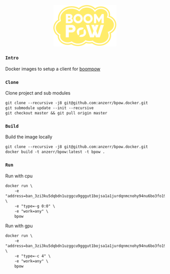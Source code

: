
<p align="center">
	<img src="bin/logo.svg" width="200">
</p>

### `Intro`
Docker images to setup a client for [boompow](https://bpow.banano.cc/)

### `Clone`
Clone project and sub modules
``` shell
git clone --recursive -j8 git@github.com:anzerr/bpow.docker.git
git submodule update --init --recursive
git checkout master && git pull origin master
```

### `Build`
Build the image locally
``` shell
git clone --recursive -j8 git@github.com:anzerr/bpow.docker.git
docker build -t anzerr/bpow:latest -t bpow .
```

### `Run`
Run with cpu
``` shell
docker run \
	-e "address=ban_3zi3ku5dqbdn1uzggcu9gggut1bojsa1a1jurdqnmcnohy94nu6bo3fo19cp" \
	-e "type=-g 0:0" \
	-e "work=any" \
	bpow
```
Run with gpu
``` shell
docker run \
	-e "address=ban_3zi3ku5dqbdn1uzggcu9gggut1bojsa1a1jurdqnmcnohy94nu6bo3fo19cp" \
	-e "type=-c 4" \
	-e "work=any" \
	bpow
```
